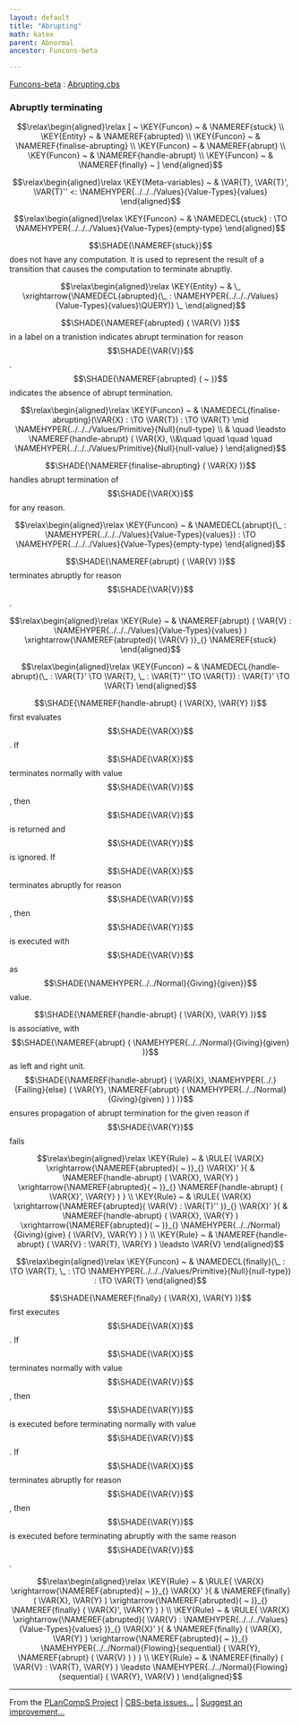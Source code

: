 ```yaml
---
layout: default
title: "Abrupting"
math: katex
parent: Abnormal
ancestor: Funcons-beta

---
```


[Funcons-beta] : [Abrupting.cbs]

### Abruptly terminating
               


$$\relax\begin{aligned}\relax
  [ ~ 
  \KEY{Funcon} ~ & \NAMEREF{stuck} \\
  \KEY{Entity} ~ & \NAMEREF{abrupted} \\
  \KEY{Funcon} ~ & \NAMEREF{finalise-abrupting} \\
  \KEY{Funcon} ~ & \NAMEREF{abrupt} \\
  \KEY{Funcon} ~ & \NAMEREF{handle-abrupt} \\
  \KEY{Funcon} ~ & \NAMEREF{finally}
  ~ ]
\end{aligned}$$

$$\relax\begin{aligned}\relax
  \KEY{Meta-variables} ~ 
  & \VAR{T}, \VAR{T}', \VAR{T}'' <: \NAMEHYPER{../../../Values}{Value-Types}{values}
\end{aligned}$$

$$\relax\begin{aligned}\relax
  \KEY{Funcon} ~ 
  & \NAMEDECL{stuck} :  \TO \NAMEHYPER{../../../Values}{Value-Types}{empty-type}
\end{aligned}$$


  $$\SHADE{\NAMEREF{stuck}}$$ does not have any computation. It is used to represent the result of
  a transition that causes the computation to terminate abruptly.


$$\relax\begin{aligned}\relax
  \KEY{Entity} ~ 
  & \_ \xrightarrow{\NAMEDECL{abrupted}(\_ : \NAMEHYPER{../../../Values}{Value-Types}{values}\QUERY)} \_
\end{aligned}$$


  $$\SHADE{\NAMEREF{abrupted}
           ( \VAR{V} )}$$ in a label on a tranistion indicates abrupt termination for
  reason $$\SHADE{\VAR{V}}$$. $$\SHADE{\NAMEREF{abrupted}
           (  ~  )}$$ indicates the absence of abrupt termination.


$$\relax\begin{aligned}\relax
  \KEY{Funcon} ~ 
  & \NAMEDECL{finalise-abrupting}(\VAR{X} :  \TO \VAR{T}) :  \TO \VAR{T} \mid \NAMEHYPER{../../../Values/Primitive}{Null}{null-type} \\
  & \quad \leadsto \NAMEREF{handle-abrupt}
                     ( \VAR{X}, \\&\quad \quad \quad \quad 
                       \NAMEHYPER{../../../Values/Primitive}{Null}{null-value} )
\end{aligned}$$


  $$\SHADE{\NAMEREF{finalise-abrupting}
           ( \VAR{X} )}$$ handles abrupt termination of $$\SHADE{\VAR{X}}$$ for any reason.


$$\relax\begin{aligned}\relax
  \KEY{Funcon} ~ 
  & \NAMEDECL{abrupt}(\_ : \NAMEHYPER{../../../Values}{Value-Types}{values}) :  \TO \NAMEHYPER{../../../Values}{Value-Types}{empty-type}
\end{aligned}$$


  $$\SHADE{\NAMEREF{abrupt}
           ( \VAR{V} )}$$ terminates abruptly for reason $$\SHADE{\VAR{V}}$$.


$$\relax\begin{aligned}\relax
  \KEY{Rule} ~ 
    &  \NAMEREF{abrupt}
                    ( \VAR{V} : \NAMEHYPER{../../../Values}{Value-Types}{values} ) \xrightarrow{\NAMEREF{abrupted}( \VAR{V} )}_{} 
        \NAMEREF{stuck}
\end{aligned}$$

$$\relax\begin{aligned}\relax
  \KEY{Funcon} ~ 
  & \NAMEDECL{handle-abrupt}(\_ : \VAR{T}' \TO \VAR{T}, \_ : \VAR{T}'' \TO \VAR{T}) : \VAR{T}' \TO \VAR{T}
\end{aligned}$$


  $$\SHADE{\NAMEREF{handle-abrupt}
           ( \VAR{X},   
             \VAR{Y} )}$$ first evaluates $$\SHADE{\VAR{X}}$$. If $$\SHADE{\VAR{X}}$$ terminates normally with
  value $$\SHADE{\VAR{V}}$$, then $$\SHADE{\VAR{V}}$$ is returned and $$\SHADE{\VAR{Y}}$$ is ignored. If $$\SHADE{\VAR{X}}$$ terminates abruptly
  for reason $$\SHADE{\VAR{V}}$$, then $$\SHADE{\VAR{Y}}$$ is executed with $$\SHADE{\VAR{V}}$$ as $$\SHADE{\NAMEHYPER{../../Normal}{Giving}{given}}$$ value.

  $$\SHADE{\NAMEREF{handle-abrupt}
           ( \VAR{X},   
             \VAR{Y} )}$$ is associative, with $$\SHADE{\NAMEREF{abrupt}
           ( \NAMEHYPER{../../Normal}{Giving}{given} )}$$ as left and right
  unit. $$\SHADE{\NAMEREF{handle-abrupt}
           ( \VAR{X},   
             \NAMEHYPER{../.}{Failing}{else}
               ( \VAR{Y},    
                 \NAMEREF{abrupt}
                   ( \NAMEHYPER{../../Normal}{Giving}{given} ) ) )}$$ ensures propagation of 
  abrupt termination for the given reason if $$\SHADE{\VAR{Y}}$$ fails


$$\relax\begin{aligned}\relax
  \KEY{Rule} ~ 
    & \RULE{
       \VAR{X} \xrightarrow{\NAMEREF{abrupted}(  ~  )}_{} 
        \VAR{X}'
      }{
      &  \NAMEREF{handle-abrupt}
                      ( \VAR{X},   
                        \VAR{Y} ) \xrightarrow{\NAMEREF{abrupted}(  ~  )}_{} 
          \NAMEREF{handle-abrupt}
            ( \VAR{X}',   
              \VAR{Y} )
      }
\\
  \KEY{Rule} ~ 
    & \RULE{
       \VAR{X} \xrightarrow{\NAMEREF{abrupted}( \VAR{V} : \VAR{T}'' )}_{} 
        \VAR{X}'
      }{
      &  \NAMEREF{handle-abrupt}
                      ( \VAR{X},   
                        \VAR{Y} ) \xrightarrow{\NAMEREF{abrupted}(  ~  )}_{} 
          \NAMEHYPER{../../Normal}{Giving}{give}
            ( \VAR{V},   
              \VAR{Y} )
      }
\\
  \KEY{Rule} ~ 
    & \NAMEREF{handle-abrupt}
        ( \VAR{V} : \VAR{T},   
          \VAR{Y} ) \leadsto
        \VAR{V}
\end{aligned}$$

$$\relax\begin{aligned}\relax
  \KEY{Funcon} ~ 
  & \NAMEDECL{finally}(\_ :  \TO \VAR{T}, \_ :  \TO \NAMEHYPER{../../../Values/Primitive}{Null}{null-type}) :  \TO \VAR{T}
\end{aligned}$$


  $$\SHADE{\NAMEREF{finally}
           ( \VAR{X},   
             \VAR{Y} )}$$ first executes $$\SHADE{\VAR{X}}$$. If $$\SHADE{\VAR{X}}$$ terminates normally with 
  value $$\SHADE{\VAR{V}}$$, then $$\SHADE{\VAR{Y}}$$ is executed before terminating normally with value $$\SHADE{\VAR{V}}$$.
  If $$\SHADE{\VAR{X}}$$ terminates abruptly for reason $$\SHADE{\VAR{V}}$$, then $$\SHADE{\VAR{Y}}$$ is executed before
  terminating abruptly with the same reason $$\SHADE{\VAR{V}}$$.


$$\relax\begin{aligned}\relax
  \KEY{Rule} ~ 
    & \RULE{
       \VAR{X} \xrightarrow{\NAMEREF{abrupted}(  ~  )}_{} 
        \VAR{X}'
      }{
      &  \NAMEREF{finally}
                      ( \VAR{X},   
                        \VAR{Y} ) \xrightarrow{\NAMEREF{abrupted}(  ~  )}_{} 
          \NAMEREF{finally}
            ( \VAR{X}',   
              \VAR{Y} )
      }
\\
  \KEY{Rule} ~ 
    & \RULE{
       \VAR{X} \xrightarrow{\NAMEREF{abrupted}( \VAR{V} : \NAMEHYPER{../../../Values}{Value-Types}{values} )}_{} 
        \VAR{X}'
      }{
      &  \NAMEREF{finally}
                      ( \VAR{X},   
                        \VAR{Y} ) \xrightarrow{\NAMEREF{abrupted}(  ~  )}_{} 
          \NAMEHYPER{../../Normal}{Flowing}{sequential}
            ( \VAR{Y},   
              \NAMEREF{abrupt}
                ( \VAR{V} ) )
      }
\\
  \KEY{Rule} ~ 
    & \NAMEREF{finally}
        ( \VAR{V} : \VAR{T},   
          \VAR{Y} ) \leadsto
        \NAMEHYPER{../../Normal}{Flowing}{sequential}
          ( \VAR{Y},   
            \VAR{V} )
\end{aligned}$$



[Funcons-beta]: /CBS-beta/math/Funcons-beta
  "FUNCONS-BETA"
[Unstable-Funcons-beta]: /CBS-beta/math/Unstable-Funcons-beta
  "UNSTABLE-FUNCONS-BETA"
[Languages-beta]: /CBS-beta/math/Languages-beta
  "LANGUAGES-BETA"
[Unstable-Languages-beta]: /CBS-beta/math/Unstable-Languages-beta
  "UNSTABLE-LANGUAGES-BETA"
[CBS-beta]: /CBS-beta 
  "CBS-BETA"


____

From the [PLanCompS Project] | [CBS-beta issues...] | [Suggest an improvement...]

[Abrupting.cbs]: /CBS-beta/Funcons-beta/Computations/Abnormal/Abrupting/Abrupting.cbs
  "CBS SOURCE FILE"
[PLanCompS Project]: https://plancomps.github.io
  "PROGRAMMING LANGUAGE COMPONENTS AND SPECIFICATIONS PROJECT HOME PAGE"
[CBS-beta issues...]: https://github.com/plancomps/CBS-beta/issues
  "CBS-BETA ISSUE REPORTS ON GITHUB"
[Suggest an improvement...]: mailto:plancomps@gmail.com?Subject=CBS-beta%20-%20comment&Body=Re%3A%20CBS-beta%20specification%20at%20Computations/Abnormal/Abrupting/Abrupting.cbs%0A%0AComment/Query/Issue/Suggestion%3A%0A%0A%0ASignature%3A%0A 
  "GENERATE AN EMAIL TEMPLATE"
